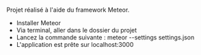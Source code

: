 Projet réalisé à l'aide du framework Meteor.

- Installer Meteor
- Via terminal, aller dans le dossier du projet
- Lancez la commande suivante : meteor --settings settings.json
- L'application est prête sur localhost:3000